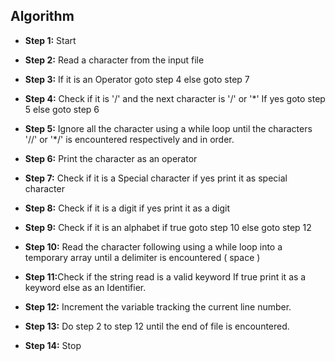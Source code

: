 ## Algorithm

* <b>Step 1:</b> Start

* <b>Step 2:</b> Read a character from the input file
* <b>Step 3:</b> If it is an Operator goto step 4 else goto step 7 
* <b>Step 4:</b> Check if it is '/' and the next character is '/' or '*' If yes goto step 5 else goto step 6
* <b>Step 5:</b> Ignore all the character using a while loop until the characters '//' or '*/' is encountered respectively and in order.
* <b>Step 6:</b> Print the character as an operator
* <b>Step 7:</b> Check if it is a Special character if yes print it as special character
* <b>Step 8:</b> Check if it is a digit if yes print it as a digit
* <b>Step 9:</b> Check if it is an alphabet if true goto step 10 else goto step 12
* <b>Step 10:</b> Read the character following using a while loop into a temporary array until a delimiter is encountered ( space )
* <b>Step 11:</b>Check if the string read is a valid keyword If true print it as a keyword else as an Identifier.
* <b>Step 12:</b> Increment the variable tracking the current line number.
* <b>Step 13:</b> Do step 2 to step 12 until the end of file is encountered.
* <b>Step 14:</b> Stop

